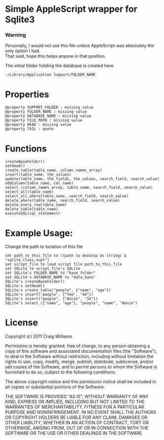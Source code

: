 # Simple AppleScript wrapper for Sqlite3 #

### Warning

Personally, I would not use this file unless AppleScript was absolutely the only option I had.  
That said, hope this helps anyone in that position.  

The initial folder holding the database is created here.  

    ~/Library/Application Support/FOLDER_NAME

# Properties #

    @property SUPPORT_FOLDER : missing value
    @property FOLDER_NAME : missing value
    @property DATABASE_NAME : missing value
    @property FILE_PATH : missing value
    @property HEAD : missing value
    @property TAIL : quote

# Functions #


    createBaseFolder()
    setHead()
    create_table(table_name, column_names_array)
    insert(table_name, the_values)
    update(table_name, the_fields, the_values, search_field, search_value)
    addColumn(table_name, col_name)
    select_(column_names_array, table_name, search_field, search_value)
    select_all(table_name)
    select_all_where(table_name, search_field, search_value)
    delete_where(table_name, search_field, search_value)
    delete_every_row(table_name)
    delete_table(table_name)
    executeSQL(sql_statement)

# Example Usage:
  Change the path to location of this file
  
    set path_to_this_file to ((path to desktop as string) & "sqlite_class.scpt")
    set script_file to load script file path_to_this_file
    set SQLite to script_file's SQLite
    set SQLite's FOLDER_NAME to "base_folder"
    set SQLite's DATABASE_NAME to "data_base"
    SQLite's createBaseFolder()
    SQLite's setHead()
    SQLite's create_table("people", {"name", "age"})
    SQLite's insert("people", {"Tom", "44"})
    SQLite's insert("people", {"Annie", "34"})
    SQLite's select_({"name", "age"}, "people", "name", "Annie")

# License #

Copyright (c) 2011 Craig Williams

Permission is hereby granted, free of charge, to any person obtaining
a copy of this software and associated documentation files (the
"Software"), to deal in the Software without restriction, including
without limitation the rights to use, copy, modify, merge, publish,
distribute, sublicense, and/or sell copies of the Software, and to
permit persons to whom the Software is furnished to do so, subject to
the following conditions:

The above copyright notice and this permission notice shall be
included in all copies or substantial portions of the Software.

THE SOFTWARE IS PROVIDED "AS IS", WITHOUT WARRANTY OF ANY KIND,
EXPRESS OR IMPLIED, INCLUDING BUT NOT LIMITED TO THE WARRANTIES OF
MERCHANTABILITY, FITNESS FOR A PARTICULAR PURPOSE AND
NONINFRINGEMENT. IN NO EVENT SHALL THE AUTHORS OR COPYRIGHT HOLDERS BE
LIABLE FOR ANY CLAIM, DAMAGES OR OTHER LIABILITY, WHETHER IN AN ACTION
OF CONTRACT, TORT OR OTHERWISE, ARISING FROM, OUT OF OR IN CONNECTION
WITH THE SOFTWARE OR THE USE OR OTHER DEALINGS IN THE SOFTWARE.
